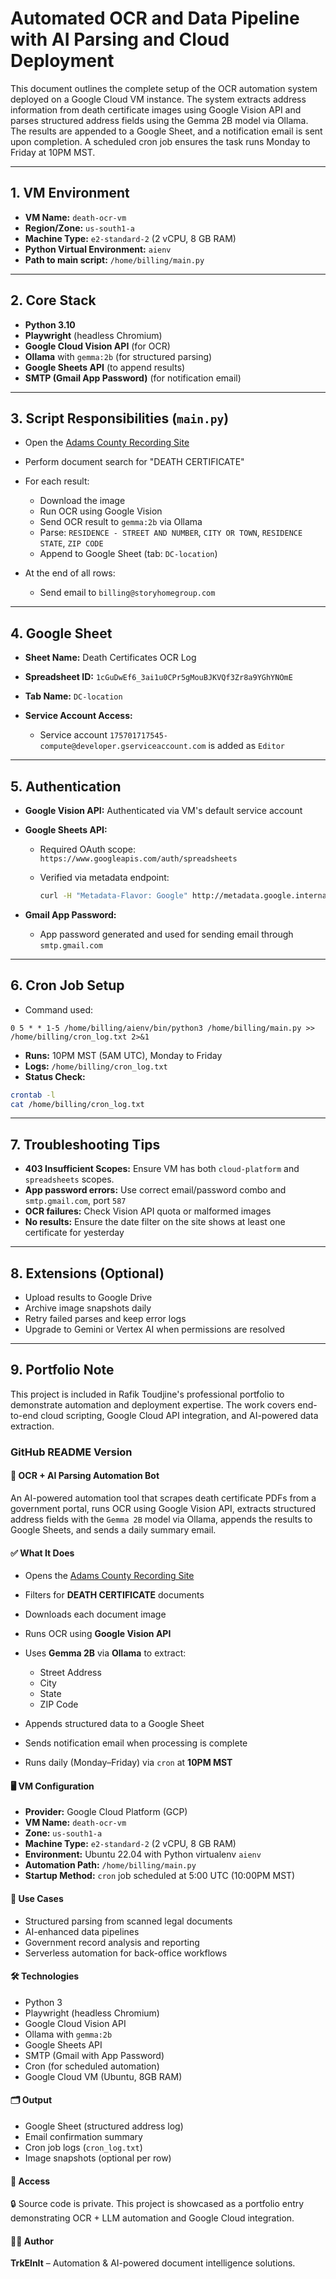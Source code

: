 # Automated OCR and Data Pipeline with AI Parsing and Cloud Deployment

This document outlines the complete setup of the OCR automation system deployed on a Google Cloud VM instance. The system extracts address information from death certificate images using Google Vision API and parses structured address fields using the Gemma 2B model via Ollama. The results are appended to a Google Sheet, and a notification email is sent upon completion. A scheduled cron job ensures the task runs Monday to Friday at 10PM MST.

---

## 1. VM Environment

* **VM Name:** `death-ocr-vm`
* **Region/Zone:** `us-south1-a`
* **Machine Type:** `e2-standard-2` (2 vCPU, 8 GB RAM)
* **Python Virtual Environment:** `aienv`
* **Path to main script:** `/home/billing/main.py`

---

## 2. Core Stack

* **Python 3.10**
* **Playwright** (headless Chromium)
* **Google Cloud Vision API** (for OCR)
* **Ollama** with `gemma:2b` (for structured parsing)
* **Google Sheets API** (to append results)
* **SMTP (Gmail App Password)** (for notification email)

---

## 3. Script Responsibilities (`main.py`)

* Open the [Adams County Recording Site](https://recording.adcogov.org/LandmarkWeb/Home/Index)
* Perform document search for "DEATH CERTIFICATE"
* For each result:

  * Download the image
  * Run OCR using Google Vision
  * Send OCR result to `gemma:2b` via Ollama
  * Parse: `RESIDENCE - STREET AND NUMBER`, `CITY OR TOWN`, `RESIDENCE STATE`, `ZIP CODE`
  * Append to Google Sheet (tab: `DC-location`)
* At the end of all rows:

  * Send email to `billing@storyhomegroup.com`

---

## 4. Google Sheet

* **Sheet Name:** Death Certificates OCR Log
* **Spreadsheet ID:** `1cGuDwEf6_3ai1u0CPr5gMouBJKVQf3Zr8a9YGhYNOmE`
* **Tab Name:** `DC-location`
* **Service Account Access:**

  * Service account `175701717545-compute@developer.gserviceaccount.com` is added as `Editor`

---

## 5. Authentication

* **Google Vision API:** Authenticated via VM's default service account
* **Google Sheets API:**

  * Required OAuth scope: `https://www.googleapis.com/auth/spreadsheets`
  * Verified via metadata endpoint:

    ```bash
    curl -H "Metadata-Flavor: Google" http://metadata.google.internal/computeMetadata/v1/instance/service-accounts/default/scopes
    ```
* **Gmail App Password:**

  * App password generated and used for sending email through `smtp.gmail.com`

---

## 6. Cron Job Setup

* Command used:

```cron
0 5 * * 1-5 /home/billing/aienv/bin/python3 /home/billing/main.py >> /home/billing/cron_log.txt 2>&1
```

* **Runs:** 10PM MST (5AM UTC), Monday to Friday
* **Logs:** `/home/billing/cron_log.txt`
* **Status Check:**

```bash
crontab -l
cat /home/billing/cron_log.txt
```

---

## 7. Troubleshooting Tips

* **403 Insufficient Scopes:** Ensure VM has both `cloud-platform` and `spreadsheets` scopes.
* **App password errors:** Use correct email/password combo and `smtp.gmail.com`, port `587`
* **OCR failures:** Check Vision API quota or malformed images
* **No results:** Ensure the date filter on the site shows at least one certificate for yesterday

---

## 8. Extensions (Optional)

* Upload results to Google Drive
* Archive image snapshots daily
* Retry failed parses and keep error logs
* Upgrade to Gemini or Vertex AI when permissions are resolved

---

## 9. Portfolio Note

This project is included in Rafik Toudjine's professional portfolio to demonstrate automation and deployment expertise. The work covers end-to-end cloud scripting, Google Cloud API integration, and AI-powered data extraction.

### GitHub README Version

#### 📄 OCR + AI Parsing Automation Bot

An AI-powered automation tool that scrapes death certificate PDFs from a government portal, runs OCR using Google Vision API, extracts structured address fields with the `Gemma 2B` model via Ollama, appends the results to Google Sheets, and sends a daily summary email.

#### ✅ What It Does

* Opens the [Adams County Recording Site](https://recording.adcogov.org/LandmarkWeb/Home/Index)
* Filters for **DEATH CERTIFICATE** documents
* Downloads each document image
* Runs OCR using **Google Vision API**
* Uses **Gemma 2B** via **Ollama** to extract:

  * Street Address
  * City
  * State
  * ZIP Code
* Appends structured data to a Google Sheet
* Sends notification email when processing is complete
* Runs daily (Monday–Friday) via `cron` at **10PM MST**

#### 🖥 VM Configuration

* **Provider:** Google Cloud Platform (GCP)
* **VM Name:** `death-ocr-vm`
* **Zone:** `us-south1-a`
* **Machine Type:** `e2-standard-2` (2 vCPU, 8 GB RAM)
* **Environment:** Ubuntu 22.04 with Python virtualenv `aienv`
* **Automation Path:** `/home/billing/main.py`
* **Startup Method:** `cron` job scheduled at 5:00 UTC (10:00PM MST)

#### 🧠 Use Cases

* Structured parsing from scanned legal documents
* AI-enhanced data pipelines
* Government record analysis and reporting
* Serverless automation for back-office workflows

#### 🛠 Technologies

* Python 3
* Playwright (headless Chromium)
* Google Cloud Vision API
* Ollama with `gemma:2b`
* Google Sheets API
* SMTP (Gmail with App Password)
* Cron (for scheduled automation)
* Google Cloud VM (Ubuntu, 8GB RAM)

#### 🗂 Output

* Google Sheet (structured address log)
* Email confirmation summary
* Cron job logs (`cron_log.txt`)
* Image snapshots (optional per row)

#### 🔐 Access

🔒 Source code is private.
This project is showcased as a portfolio entry demonstrating OCR + LLM automation and Google Cloud integration.

#### 🧑‍💻 Author

**TrkElnIt** – Automation & AI-powered document intelligence solutions.


